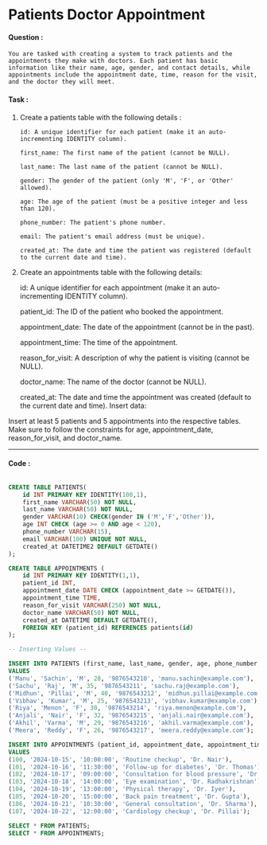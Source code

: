 # Patients Doctor Appointment

#### Question :

    You are tasked with creating a system to track patients and the appointments they make with doctors. Each patient has basic information like their name, age, gender, and contact details, while appointments include the appointment date, time, reason for the visit, and the doctor they will meet.

#### Task :

1.  Create a patients table with the following details :

        id: A unique identifier for each patient (make it an auto-incrementing IDENTITY column).

        first_name: The first name of the patient (cannot be NULL).

        last_name: The last name of the patient (cannot be NULL).

        gender: The gender of the patient (only 'M', 'F', or 'Other' allowed).

        age: The age of the patient (must be a positive integer and less than 120).

        phone_number: The patient's phone number.

        email: The patient's email address (must be unique).

        created_at: The date and time the patient was registered (default to the current date and time).

2.  Create an appointments table with the following details:

    id: A unique identifier for each appointment (make it an auto-incrementing IDENTITY column).

    patient_id: The ID of the patient who booked the appointment.

    appointment_date: The date of the appointment (cannot be in the past).

    appointment_time: The time of the appointment.

    reason_for_visit: A description of why the patient is visiting (cannot be NULL).

    doctor_name: The name of the doctor (cannot be NULL).

    created_at: The date and time the appointment was created (default to the current date and time). Insert data:

Insert at least 5 patients and 5 appointments into the respective tables. Make sure to follow the constraints for age, appointment_date, reason_for_visit, and doctor_name.

---

#### Code :

```sql

CREATE TABLE PATIENTS(
    id INT PRIMARY KEY IDENTITY(100,1),
    first_name VARCHAR(50) NOT NULL,
    last_name VARCHAR(50) NOT NULL,
    gender VARCHAR(10) CHECK(gender IN ('M','F','Other')),
    age INT CHECK (age >= 0 AND age < 120),
    phone_number VARCHAR(15),
    email VARCHAR(100) UNIQUE NOT NULL,
    created_at DATETIME2 DEFAULT GETDATE()
);

CREATE TABLE APPOINTMENTS (
    id INT PRIMARY KEY IDENTITY(1,1),
    patient_id INT,
    appointment_date DATE CHECK (appointment_date >= GETDATE()),
    appointment_time TIME,
    reason_for_visit VARCHAR(250) NOT NULL,
    doctor_name VARCHAR(50) NOT NULL,
    created_at DATETIME DEFAULT GETDATE(),
    FOREIGN KEY (patient_id) REFERENCES patients(id)
);

-- Inserting Values --

INSERT INTO PATIENTS (first_name, last_name, gender, age, phone_number, email)
VALUES
('Manu', 'Sachin', 'M', 28, '9876543210', 'manu.sachin@example.com'),
('Sachu', 'Raj', 'M', 35, '9876543211', 'sachu.raj@example.com'),
('Midhun', 'Pillai', 'M', 40, '9876543212', 'midhun.pillai@example.com'),
('Vibhav', 'Kumar', 'M', 25, '9876543213', 'vibhav.kumar@example.com'),
('Riya', 'Menon', 'F', 30, '9876543214', 'riya.menon@example.com'),
('Anjali', 'Nair', 'F', 32, '9876543215', 'anjali.nair@example.com'),
('Akhil', 'Varma', 'M', 29, '9876543216', 'akhil.varma@example.com'),
('Meera', 'Reddy', 'F', 26, '9876543217', 'meera.reddy@example.com');

INSERT INTO APPOINTMENTS (patient_id, appointment_date, appointment_time, reason_for_visit, doctor_name)
VALUES
(100, '2024-10-15', '10:00:00', 'Routine checkup', 'Dr. Nair'),
(101, '2024-10-16', '11:30:00', 'Follow-up for diabetes', 'Dr. Thomas'),
(102, '2024-10-17', '09:00:00', 'Consultation for blood pressure', 'Dr. Menon'),
(103, '2024-10-18', '14:00:00', 'Eye examination', 'Dr. Radhakrishnan'),
(104, '2024-10-19', '13:00:00', 'Physical therapy', 'Dr. Iyer'),
(105, '2024-10-20', '15:00:00', 'Back pain treatment', 'Dr. Gupta'),
(106, '2024-10-21', '10:30:00', 'General consultation', 'Dr. Sharma'),
(107, '2024-10-22', '12:00:00', 'Cardiology checkup', 'Dr. Pillai');

SELECT * FROM PATIENTS;
SELECT * FROM APPOINTMENTS;

```
